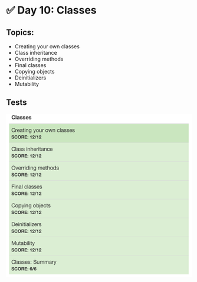 # :white_check_mark: Day 10: Classes

## Topics:

* Creating your own classes
* Class inheritance
* Overriding methods
* Final classes
* Copying objects
* Deinitializers
* Mutability


## Tests

![Day10Tests](day10tests.png)
